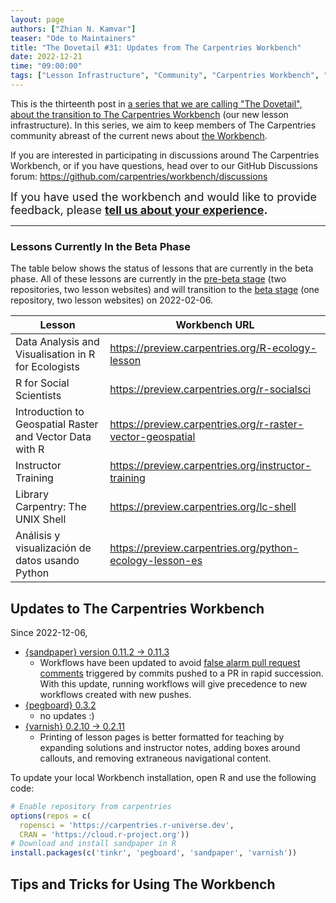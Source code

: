 ```yaml
---
layout: page
authors: ["Zhian N. Kamvar"]
teaser: "Ode to Maintainers"
title: "The Dovetail #31: Updates from The Carpentries Workbench"
date: 2022-12-21
time: "09:00:00"
tags: ["Lesson Infrastructure", "Community", "Carpentries Workbench", "Beta", "Dovetail"]
---
```


This is the thirteenth post in [a series that we are calling "The Dovetail",
about the transition to The Carpentries Workbench](https://carpentries.org/posts-by-tags/#blog-tag-dovetail) (our new lesson infrastructure).
In this series, we aim to keep members of The Carpentries community abreast of
the current news about [the Workbench](https://carpentries.github.io/workbench). 

If you are interested in participating in discussions around The Carpentries
Workbench, or if you have questions, head over to our GitHub Discussions forum: <https://github.com/carpentries/workbench/discussions>

<span style='font-size: large;'>If you have used the workbench and would like to provide feedback, please
<b><a href='https://carpentries.typeform.com/to/KRBl4IZM'>tell us about your experience</a>.</b></span> 

---

### Lessons Currently In the Beta Phase

The table below shows the status of lessons that are currently in the beta phase. 
All of these lessons are currently in the [pre-beta stage](https://carpentries.github.io/workbench/beta-phase.html#pre-beta) (two repositories, two lesson websites) 
and will transition to the [beta stage](https://carpentries.github.io/workbench/beta-phase.html#beta) (one repository, two lesson websites) on 2022-02-06.

| Lesson                                                   | Workbench URL                                                |
| -------------------------------------------------------- | ------------------------------------------------------------ |
| Data Analysis and Visualisation in R for Ecologists      | <https://preview.carpentries.org/R-ecology-lesson>           |
| R for Social Scientists                                  | <https://preview.carpentries.org/r-socialsci>                |
| Introduction to Geospatial Raster and Vector Data with R | <https://preview.carpentries.org/r-raster-vector-geospatial> |
| Instructor Training                                      | <https://preview.carpentries.org/instructor-training>        |
| Library Carpentry: The UNIX Shell                        | <https://preview.carpentries.org/lc-shell>                   |
| Análisis y visualización de datos usando Python          | <https://preview.carpentries.org/python-ecology-lesson-es>   |

[^1]: The Workbench Beta Phase is divided into three distinct stages, read more at <https://carpentries.github.io/workbench/beta-phase.html>.

## Updates to The Carpentries Workbench

Since 2022-12-06, 

 - [{sandpaper} version 0.11.2 -> 0.11.3](https://carpentries.github.io/sandpaper/news/index.html#sandpaper-0113)
   - Workflows have been updated to avoid [false alarm pull request comments](https://github.com/carpentries/lesson-development-training/pull/165#issuecomment-1337182275)
     triggered by commits pushed to a PR in rapid succession. With this update,
     running workflows will give precedence to new workflows created with new
     pushes.
 - [{pegboard} 0.3.2](https://carpentries.github.io/pegboard/news/index.html#pegboard-032)
   - no updates :)
 - [{varnish} 0.2.10 -> 0.2.11](https://carpentries.github.io/varnish/news/index.html#varnish-0211)
   - Printing of lesson pages is better formatted for teaching by expanding
     solutions and instructor notes, adding boxes around callouts, and removing
     extraneous navigational content.

To update your local Workbench installation, open R and use the following code:

```r
# Enable repository from carpentries
options(repos = c(
  ropensci = 'https://carpentries.r-universe.dev',
  CRAN = 'https://cloud.r-project.org'))
# Download and install sandpaper in R
install.packages(c('tinkr', 'pegboard', 'sandpaper', 'varnish'))
```

## Tips and Tricks for Using The Workbench

